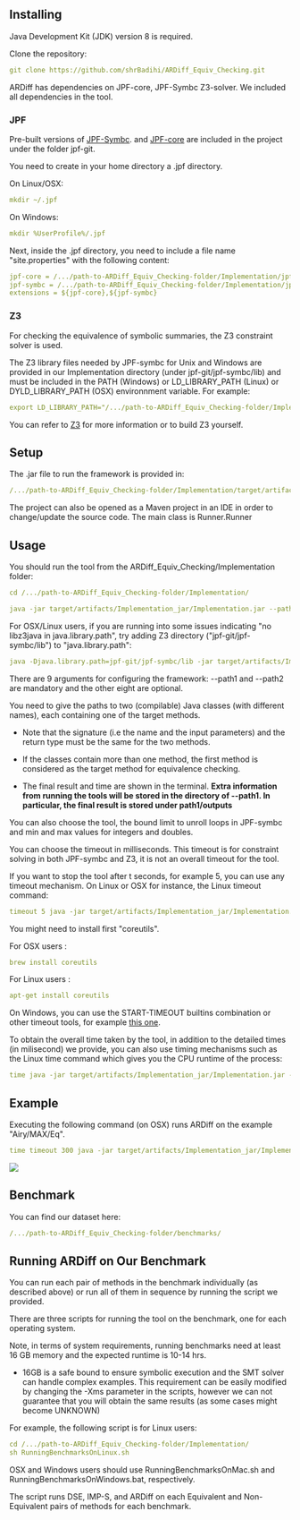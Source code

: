 ## Installing
Java Development Kit (JDK) version 8 is required.

Clone the repository:
````yaml
git clone https://github.com/shrBadihi/ARDiff_Equiv_Checking.git
````

ARDiff has dependencies on JPF-core, JPF-Symbc Z3-solver. We included all dependencies in the tool. 

### JPF
Pre-built versions of [JPF-Symbc](https://github.com/SymbolicPathFinder/jpf-symbc). and [JPF-core](https://https://github.com/javapathfinder/jpf-core) are included in the project under the folder jpf-git.

You need to create in your home directory a .jpf directory.

On Linux/OSX:

````yaml
mkdir ~/.jpf
````

On Windows:
````yaml
mkdir %UserProfile%/.jpf
````

Next, inside the .jpf directory, you need to include a file name "site.properties" with the following content:

````yaml
jpf-core = /.../path-to-ARDiff_Equiv_Checking-folder/Implementation/jpf-git/jpf-core
jpf-symbc = /.../path-to-ARDiff_Equiv_Checking-folder/Implementation/jpf-git/jpf-symbc
extensions = ${jpf-core},${jpf-symbc}
````

### Z3
For checking the equivalence of symbolic summaries, the Z3 constraint solver is used. 

The Z3 library files needed by JPF-symbc for Unix and Windows are provided in our Implementation directory (under jpf-git/jpf-symbc/lib) and must be included in the PATH (Windows) or LD_LIBRARY_PATH (Linux) or DYLD_LIBRARY_PATH (OSX) environnment variable. For example:

````yaml
export LD_LIBRARY_PATH="/.../path-to-ARDiff_Equiv_Checking-folder/Implementation/jpf-git/jpf-symbc/lib"
````

You can refer to [Z3](https://github.com/Z3Prover/z3) for more information or to build Z3 yourself.

## Setup

The .jar file to run the framework is provided in:
```yaml
/.../path-to-ARDiff_Equiv_Checking-folder/Implementation/target/artifacts/Implementation_jar/Implementation.jar
```

The project can also be opened as a Maven project in an IDE in order to change/update the source code. The main class is Runner.Runner

## Usage
You should run the tool from the ARDiff_Equiv_Checking/Implementation folder:
```yaml
cd /.../path-to-ARDiff_Equiv_Checking-folder/Implementation/

java -jar target/artifacts/Implementation_jar/Implementation.jar --path1 path/to/the/first/method --path2 path/to/the/second/method --tool ToolName --t timeout --bound LoopBoundLimit --minint Integer --maxint Integer --mindouble Double --maxdouble Double
```
For OSX/Linux users, if you are running into some issues indicating "no libz3java in java.library.path", 
try adding Z3 directory ("jpf-git/jpf-symbc/lib") to "java.library.path":

```yaml
java -Djava.library.path=jpf-git/jpf-symbc/lib -jar target/artifacts/Implementation_jar/Implementation.jar --path1 path/to/the/first/method --path2 path/to/the/second/method --tool ToolName --t timeout --bound LoopBoundLimit --minint Integer --maxint Integer --mindouble Double --maxdouble Double
```

There are 9 arguments for configuring the framework: --path1 and --path2 are mandatory and the other eight are optional. 

You need to give the paths to two (compilable) Java classes (with different names), each containing one of the target methods.

- Note that the signature (i.e the name and the input parameters) and the return type must be the same for the two methods.

- If the classes contain more than one method, the first method is considered as the target method for equivalence checking. 

- The final result and time are shown in the terminal. **Extra information from running the tools will be stored in the directory of --path1. In particular, the final result is stored under path1/outputs**

You can also choose the tool, the bound limit to unroll loops in JPF-symbc and min and max values for integers and doubles. 

You can choose the timeout in milliseconds. This timeout is for constraint solving in both JPF-symbc and Z3, it is not an overall timeout for the tool. 

If you want to stop the tool after t seconds, for example 5, you can use any timeout mechanism.
On Linux or OSX for instance, the Linux timeout command:  

```yaml
timeout 5 java -jar target/artifacts/Implementation_jar/Implementation.jar --path1 path/to/the/first/method --path2 path/to/the/second/method --tool ToolName  --t timeout --bound LoopBoundLimit --minint Integer --maxint Integer --mindouble Double --maxdouble Double
```
You might need to install first "coreutils". 

For  OSX users :
```yaml
brew install coreutils
```

For  Linux users :
```yaml
apt-get install coreutils
```

On Windows, you can use the  START-TIMEOUT builtins combination or other timeout tools, for example [this one](https://github.com/pshved/timeout).


To obtain the overall time taken by the tool, in addition to the detailed times (in milisecond) we provide, you can also use timing mechanisms such as the Linux time command which gives you the CPU runtime of the process:
```yaml
time java -jar target/artifacts/Implementation_jar/Implementation.jar --path1 path/to/the/first/method --path2 path/to/the/second/method --tool ToolName  --t timeout --bound LoopBoundLimit --minint Integer --maxint Integer --mindouble Double --maxdouble Double
```

## Example
Executing the following command (on OSX) runs ARDiff on the example "Airy/MAX/Eq". 
```yaml
time timeout 300 java -jar target/artifacts/Implementation_jar/Implementation.jar --path1 ../benchmarks/Airy/MAX/Eq/oldV.java --path2 ../benchmarks/Airy/MAX/Eq/newV.java --tool A 
```
![](/img/eg.png)

## Benchmark 
You can find our dataset here:
```yaml
/.../path-to-ARDiff_Equiv_Checking-folder/benchmarks/
```
## Running ARDiff on Our Benchmark
You can run each pair of methods in the benchmark individually (as described above) or run all of them in sequence by running the script we provided.

There are three scripts for running the tool on the benchmark, one for each operating system.

Note, in terms of system requirements, running benchmarks need at least 16 GB memory and the expected runtime is 10-14 hrs. 

- 16GB is a safe bound to ensure symbolic execution and the SMT solver can handle complex examples. This requirement can be easily modified by changing the -Xms parameter in the scripts, however we can not guarantee that you will obtain the same results (as some cases might become UNKNOWN)

For example, the following script is for Linux users:
```yaml
cd /.../path-to-ARDiff_Equiv_Checking-folder/Implementation/
sh RunningBenchmarksOnLinux.sh
```
OSX and Windows users should use RunningBenchmarksOnMac.sh and RunningBenchmarksOnWindows.bat, respectively.

The script runs DSE, IMP-S, and ARDiff on each Equivalent and Non-Equivalent pairs of methods for each benchmark. 